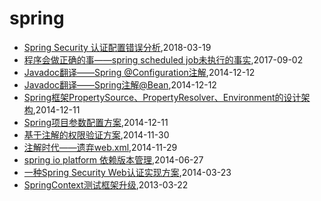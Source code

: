 # spring
* [Spring Security 认证配置错误分析](/2018/2018-03-19-spring-security-config-analysis),2018-03-19
* [程序会做正确的事——spring scheduled job未执行的事实](/2017/2017-09-02-the-truth-why-spring-scheduled-job-not-running),2017-09-02
* [Javadoc翻译——Spring @Configuration注解](/2014/2014-12-12-javadoc-spring-configuration),2014-12-12
* [Javadoc翻译——Spring注解@Bean](/2014/2014-12-12-javadoc-spring-bean),2014-12-12
* [Spring框架PropertySource、PropertyResolver、Environment的设计架构](/2014/2014-12-11-spring-propertysource-propertyresolver-environment),2014-12-11
* [Spring项目参数配置方案](/2014/2014-12-11-spring-configuration),2014-12-11
* [基于注解的权限验证方案](/2014/2014-11-30-annotation-auth),2014-11-30
* [注解时代——遗弃web.xml](/2014/2014-11-29-deprecate-web-xml),2014-11-29
* [spring io platform 依赖版本管理](/2014/2014-06-27-spring-io-platform-dependencies),2014-06-27
* [一种Spring Security Web认证实现方案](/2014/2014-03-23-spring-security-web-auth-plan),2014-03-23
* [SpringContext测试框架升级](/2013/2013-03-22-springcontext-test-framework-upgrade),2013-03-22

